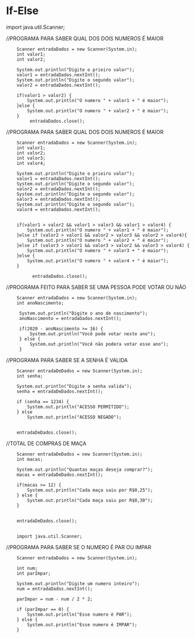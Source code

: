 # If-Else
import java.util.Scanner;

//PROGRAMA PARA SABER QUAL DOS DOIS NUMEROS É MAIOR

		Scanner entradaDados = new Scanner(System.in);
		int valor1;
		int valor2;
		
		System.out.println("Digite o prieiro valor");
		valor1 = entradaDados.nextInt();
		System.out.println("Digite o segundo valor");
		valor2 = entradaDados.nextInt();
		
		if(valor1 > valor2) {
			System.out.println("O numero " + valor1 + " é maior");
		}else {
			System.out.println("O numero " + valor2 + " é maior");
		}
             entradaDados.close();


//PROGRAMA PARA SABER QUAL DOS DOIS NUMEROS É MAIOR

		Scanner entradaDados = new Scanner(System.in);
		int valor1;
		int valor2;
		int valor3;
		int valor4;
		
		System.out.println("Digite o prieiro valor");
		valor1 = entradaDados.nextInt();
		System.out.println("Digite o segundo valor");
		valor2 = entradaDados.nextInt();
		System.out.println("Digite o segundo valor");
		valor3 = entradaDados.nextInt();
		System.out.println("Digite o segundo valor");
		valor4 = entradaDados.nextInt();
		
		
		if(valor1 > valor2 && valor1 > valor3 && valor1 > valor4) {
			System.out.println("O numero " + valor1 + " é maior");
		}else if (valor2 > valor1 && valor2 > valor3 && valor2 > valor4){
			System.out.println("O numero " + valor2 + " é maior");
		}else if (valor3 > valor1 && valor3 > valor2 && valor3 > valor4) {
			System.out.println("O numero " + valor3 + " é maior");
		}else {
			System.out.println("O numero " + valor4 + " é maior");
		}

              entradaDados.close();

//PROGRAMA FEITO PARA SABER SE UMA PESSOA PODE VOTAR OU NÃO

		Scanner entradaDados = new Scanner(System.in);
		int anoNascimento;
		 
		 System.out.println("Digite o ano de nascimento");
		 anoNascimento = entradaDados.nextInt();
		 
		 if(2020 - anoNascimento >= 16) {
			 System.out.println("Você pode votar neste ano");
		 } else {
			 System.out.println("Você não podera votar esse ano");
		 }
		


//PROGRAMA PARA SABER SE A SENHA É VALIDA  
	
		Scanner entradaDeDados = new Scanner(System.in);
		int senha;
		
		System.out.println("Digite a senha valida");
		senha = entradaDeDados.nextInt();
		
		if (senha == 1234) {
			System.out.println("ACESSO PERMITIDO");
		} else 
			System.out.println("ACESSO NEGADO");
		
		
		entradaDeDados.close();
	


//TOTAL DE COMPRAS DE MAÇA
	
		Scanner entradaDeDados = new Scanner(System.in);
		int macas;
		
		System.out.println("Quantas maças deseja comprar?");
		macas = entradaDeDados.nextInt();
		
		if(macas >= 12) {
			System.out.println("Cada maça saiu por R$0,25");
		} else {
			System.out.println("Cada maça saiu por R$0,30");
		}

			
		entradaDeDados.close();
		
		
		import java.util.Scanner;


//PROGRAMA PARA SABER SE O NUMERO É PAR OU IMPAR
	
		Scanner entradaDados = new Scanner(System.in);
		
		int num;
		int parImpar;
		
		System.out.println("Digite um numero inteiro");
		num = entradaDados.nextInt();
		
		parImpar = num - num / 2 * 2;
		
		if (parImpar == 0) {
			System.out.println("Esse numero é PAR");
		} else {
			System.out.println("Esse numero é IMPAR");
		}
		

